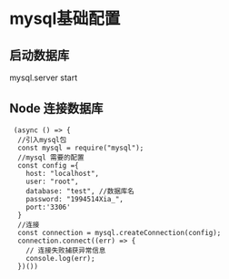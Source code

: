 
# mysql基础配置
## 启动数据库
  mysql.server start
## Node 连接数据库
``` 
 (async () => {
  //引入mysql包
  const mysql = require("mysql");
  //mysql 需要的配置
  const config ={
    host: "localhost",
    user: "root",
    database: "test", //数据库名
    password: "1994514Xia_",
    port:'3306'
  }
  //连接
  const connection = mysql.createConnection(config);
  connection.connect((err) => {
    // 连接失败捕获异常信息
    console.log(err);
  })())
``` 